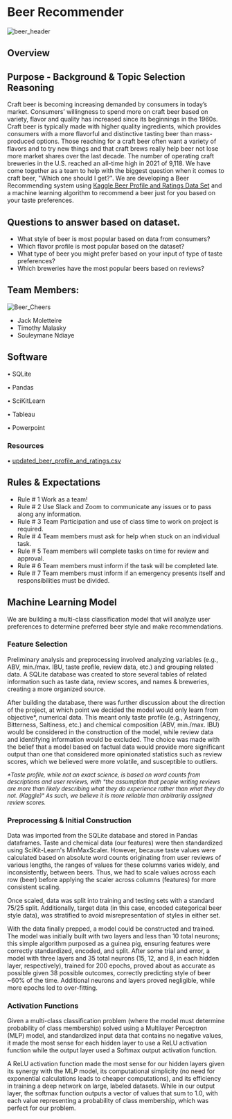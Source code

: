 # Beer Recommender
![beer_header](https://user-images.githubusercontent.com/105253626/199361595-80865542-ba6d-41a7-8853-50e24831c812.png)

## Overview
## Purpose - Background & Topic Selection Reasoning
Craft beer is becoming increasing demanded by consumers in today’s market. Consumers’ willingness to spend more on craft beer based on variety, flavor and quality has increased since its beginnings in the 1960s. Craft beer is typically made with higher quality ingredients, which provides consumers with a more flavorful and distinctive tasting beer than mass-produced options. Those reaching for a craft beer often want a variety of flavors and to try new things and that craft brews really help beer not lose more market shares over the last decade. The number of operating craft breweries in the U.S. reached an all-time high in 2021 of 9,118. We have come together as a team to help with the biggest question when it comes to craft beer, "Which one should I get?". We are developing a Beer Recommending system using [Kaggle Beer Profile and Ratings Data Set](https://www.kaggle.com/datasets/ruthgn/beer-profile-and-ratings-data-set) and a machine learning algorithm to recommend a beer just for you based on your taste preferences. 

## Questions to answer based on dataset.
- What style of beer is most popular based on data from consumers?
- Which flavor profile is most popular based on the dataset?
- What type of beer you might prefer based on your input of type of taste preferences?
- Which breweries have the most popular beers based on reviews?

## Team Members:
![Beer_Cheers](https://user-images.githubusercontent.com/105253626/199364645-35870cab-7101-4572-9d3b-02312be0f928.jpeg)
- Jack Moletteire
- Timothy Malasky
- Souleymane Ndiaye
 
## Software

• SQLite

• Pandas

• SciKitLearn

• Tableau

• Powerpoint

### Resources

• [updated_beer_profile_and_ratings.csv](https://github.com/Tmalasky/Beer_Recommender/files/9914763/updated_beer_profile_and_ratings.csv)

## Rules & Expectations
- Rule # 1 Work as a team!
- Rule # 2 Use Slack and Zoom to communicate any issues or to pass along any information.
- Rule # 3 Team Participation and use of class time to work on project is required.
- Rule # 4 Team members must ask for help when stuck on an individual task.
- Rule # 5 Team members will complete tasks on time for review and approval.
- Rule # 6 Team members must inform if the task will be completed late.
- Rule # 7 Team members must inform if an emergency presents itself and responsibilities must be divided.

## Machine Learning Model
We are building a multi-class classification model that will analyze user preferences to determine
preferred beer style and make recommendations.

### Feature Selection
Preliminary analysis and preprocessing involved analyzing variables (e.g., ABV, min./max. IBU, taste profile, review data, etc.) and grouping related data. A SQLite
database was created to store several tables of related information such as taste data, review scores,
and names & breweries, creating a more organized source.<br>

After building the database, there was further discussion about the direction of the project, at which point
we decided the model would only learn from objective*, numerical data. This meant only taste profile
(e.g., Astringency, Bitterness, Saltiness, etc.) and chemical composition (ABV, min./max. IBU) would be considered
in the construction of the model, while review data and identifying information would be excluded. The choice was 
made with the belief that a model based on factual data would provide more significant output than one that considered 
more opinionated statistics such as review scores, which we believed were more volatile, and susceptible to outliers.<br>

<font size=2>_*Taste profile, while not an exact science, is based on word counts from descriptions and user reviews, 
with "the assumption that people writing reviews are more than likely describing what they do experience rather 
than what they do not. (Kaggle)" As such, we believe it is more reliable than arbitrarily assigned review scores._</font>

### Preprocessing & Initial Construction
Data was imported from the SQLite database and stored in Pandas dataframes. Taste and chemical data (our features) were
then standardized using SciKit-Learn's MinMaxScaler. However, because taste values were calculated based on absolute word counts 
originating from user reviews of various lengths, the ranges of values for these columns varies widely, and 
inconsistently, between beers. Thus, we had to scale values across each row (beer) before applying the scaler across columns 
(features) for more consistent scaling.<br>

Once scaled, data was split into training and testing sets with a standard 75/25 split. Additionally, target data (in this case,
encoded categorical beer style data), was stratified to avoid misrepresentation of styles in either set.<br>

With the data finally prepped, a model could be constructed and trained. The model was initially built with two layers and less than 
10 total neurons; this simple algorithm purposed as a guinea pig, ensuring features were correctly standardized, encoded, and
split. After some trial and error, a model with three layers and 35 total neurons (15, 12, and 8, in each hidden layer, respectively), trained for 200 epochs,
proved about as accurate as possible given 38 possible outcomes, correctly predicting style of beer ~60% of the time. Additional neurons and layers proved negligible, while more epochs led
to over-fitting.<br>

### Activation Functions
Given a multi-class classification problem (where the model must determine probability of class membership) solved using 
a Multilayer Perceptron (MLP) model, and standardized input data that contains no negative values, it made the most sense 
for each hidden layer to use a ReLU activation function while the output layer used a Softmax output activation function.<br>

A ReLU activation function made the most sense for our hidden layers given its synergy with the MLP model, its computational simplicity (no need for exponential calculations leads to cheaper computations),
and its efficiency in training a deep network on large, labeled datasets. While in our output layer, the softmax function outputs a vector of values that sum to 1.0, with each value representing a probability of class membership, 
which was perfect for our problem.
